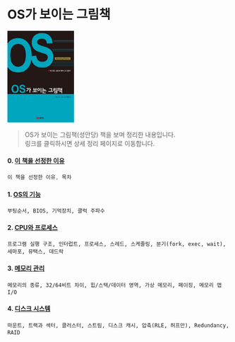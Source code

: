 OS가 보이는 그림책
===
<img width="30%" height="30%" src="../img/pictureOS.jpg"></img>

>OS가 보이는 그림책(성안당) 책을 보며 정리한 내용입니다.<br/>
>링크를 클릭하시면 상세 정리 페이지로 이동합니다. <br/>

#### 0. [이 책을 선정한 이유](http://1ilsang.blog.me/221377038009)
```javascript
이 책을 선정한 이유, 목차
```
#### 1. [OS의 기능](http://1ilsang.blog.me/221377057982)
```
부팅순서, BIOS, 기억장치, 클럭 주파수
```
#### 2. [CPU와 프로세스](http://1ilsang.blog.me/221377093217)
```
프로그램 실행 구조, 인터럽트, 프로세스, 스레드, 스케줄링, 분기(fork, exec, wait), 세마포, 뮤택스, 데드락
```
#### 3. [메모리 관리](http://1ilsang.blog.me/221377529817)
```
메모리의 종류, 32/64비트 차이, 힙/스택/데이터 영역, 가상 메모리, 페이징, 메모리 맵 I/O
```
#### 4. [디스크 시스템](http://1ilsang.blog.me/221378134056)
```
마운트, 트랙과 섹터, 클러스터, 스트림, 디스크 캐시, 압축(RLE, 허프만), Redundancy, RAID
```
